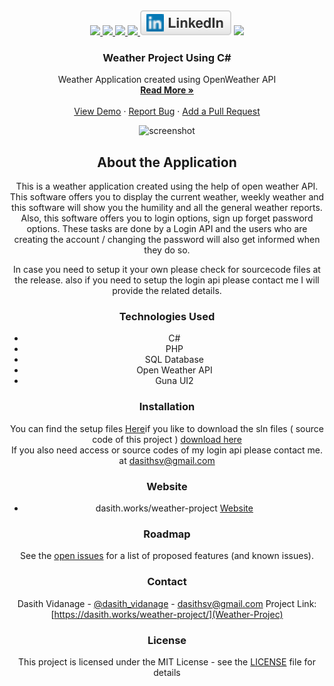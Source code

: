 <center>
<a href="https://github.com/dasithsv/"><img src="https://img.shields.io/github/followers/dasithsv?style=social"> </a> 
<a href="https://github.com/d4az/"><img src="https://img.shields.io/github/stars/dasithsv/Weather-Project?style=social"> </a> 
<a href="https://github.com/d4az/"><img src="https://img.shields.io/github/forks/d4az/School-Management-System?style=social"> </a> 
<a href="https://twitter.com/dasith_vidanage"><img src="https://img.shields.io/twitter/follow/dasith_vidanage?style=social"> </a> 
<a href="https://www.linkedin.com/in/dasith-vidanage-055389187/"><img src="https://github.com/d4az/d4az/blob/main/imgs/linkedin.svg" alt="LinkedIn"></a>
<a href="https://instagram.com/wakeupdaz/"> <img src="https://img.shields.io/badge/-wakeupdaaz-%238a3ab9?style=social&logo=instagram"> </a>
</cemter>

<!-- PROJECT LOGO -->
<br />
<p align="center">


  <h3 align="center">Weather Project Using C#</h3>

  <p align="center">Weather Application created using OpenWeather API 
    <br />
    <a href="https://dasith.works/weather-project/"><strong>Read More »</strong></a>
    <br />
    <br />
    <a href="https://youtu.be/soCDNsuVzsw">View Demo</a>
    ·
    <a href="https://github.com/dasithsv/Weather-Project/issues">Report Bug</a>
    ·
    <a href="https://github.com/dasithsv/Weather-Project/pulls">Add a Pull Request </a>
  </p>
</p>



<!-- ABOUT THE PROJECT -->

![screenshot](https://dasith.works/wp-content/uploads/2021/06/wether-proj.png)

<!-- GETTING STARTED -->
## About the Application

This is a weather application created using the help of open weather API. This software offers you to display the current weather, weekly weather and this software will show you the humility and all the general weather reports. 
Also, this software offers you to login options, sign up forget password options. These tasks are done by a Login API and the users who are creating the account / changing the password will also get informed when they do so. 

In case you need to setup it your own please check for sourcecode files at the release. also if you need to setup the login api please contact me I will provide the related details. 

### Technologies Used

<ul> 
  <li> C# </li>
  <li> PHP </li>
  <li> SQL Database </li>
  <li> Open Weather API </li>
  <li> Guna UI2   </li>
</ul>

### Installation

You can find the setup files   <a href="https://github.com/dasithsv/Weather-Project/releases/"> Here</a>if you like to download the sln files ( source code of this project ) <a href="https://github.com/dasithsv/Weather-Project/releases/"> download here  </a>
<br> 
If you also need access or source codes of my login api please contact me. at dasithsv@gmail.com



### Website

<ul> 
  <li> dasith.works/weather-project <a href="https://dasith.works/">Website</a> </li>
</ul>

### Roadmap

See the [open issues](https://github.com/dasithsv/Weather-Project/issues) for a list of proposed features (and known issues).

### Contact

Dasith Vidanage - [@dasith_vidanage](https://twitter.com/dasith_vidanage) - dasithsv@gmail.com
Project Link: [https://dasith.works/weather-project/](Weather-Projec)


### License

This project is licensed under the MIT License - see the <a href="https://github.com/dasithsv/Weather-Project/"> LICENSE</a> file for details



